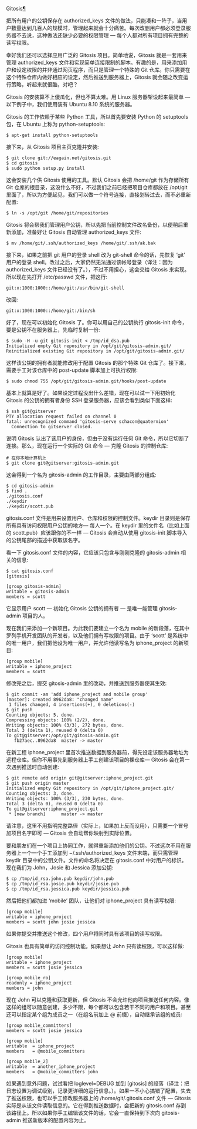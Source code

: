 <span id="gitosis" ></span>
Gitosis[¶](#gitosis)

把所有用户的公钥保存在 authorized_keys 文件的做法，只能凑和一阵子，当用户数量达到几百人的规模时，管理起来就会十分痛苦。每次改删用户都必须登录服务器不去说，这种做法还缺少必要的权限管理 — 每个人都对所有项目拥有完整的读写权限。


幸好我们还可以选择应用广泛的 Gitosis 项目。简单地说，Gitosis 就是一套用来管理 authorized_keys 文件和实现简单连接限制的脚本。有趣的是，用来添加用户和设定权限的并非通过网页程序，而只是管理一个特殊的 Git 仓库。你只需要在这个特殊仓库内做好相应的设定，然后推送到服务器上，Gitosis 就会随之改变运行策略，听起来就很酷，对吧？


Gitosis 的安装算不上傻瓜化，但也不算太难。用 Linux 服务器架设起来最简单 — 以下例子中，我们使用装有 Ubuntu 8.10 系统的服务器。


Gitosis 的工作依赖于某些 Python 工具，所以首先要安装 Python 的 setuptools 包，在 Ubuntu 上称为 python-setuptools:




```
$ apt-get install python-setuptools

```






接下来，从 Gitosis 项目主页克隆并安装:




```
$ git clone git://eagain.net/gitosis.git
$ cd gitosis
$ sudo python setup.py install

```






这会安装几个供 Gitosis 使用的工具。默认 Gitosis 会把 /home/git 作为存储所有 Git 仓库的根目录，这没什么不好，不过我们之前已经把项目仓库都放在 /opt/git 里面了，所以为方便起见，我们可以做一个符号连接，直接划转过去，而不必重新配置:




```
$ ln -s /opt/git /home/git/repositories

```






Gitosis 将会帮我们管理用户公钥，所以先把当前控制文件改名备份，以便稍后重新添加，准备好让 Gitosis 自动管理 authorized_keys 文件:




```
$ mv /home/git/.ssh/authorized_keys /home/git/.ssh/ak.bak

```






接下来，如果之前把 git 用户的登录 shell 改为 git-shell 命令的话，先恢复 ‘git’ 用户的登录 shell。改过之后，大家仍然无法通过该帐号登录（译注：因为 authorized_keys 文件已经没有了。），不过不用担心，这会交给 Gitosis 来实现。所以现在先打开 /etc/passwd 文件，把这行:




```
git:x:1000:1000::/home/git:/usr/bin/git-shell

```






改回:




```
git:x:1000:1000::/home/git:/bin/sh

```






好了，现在可以初始化 Gitosis 了。你可以用自己的公钥执行 gitosis-init 命令，要是公钥不在服务器上，先临时复制一份:




```
$ sudo -H -u git gitosis-init < /tmp/id_dsa.pub
Initialized empty Git repository in /opt/git/gitosis-admin.git/
Reinitialized existing Git repository in /opt/git/gitosis-admin.git/

```






这样该公钥的拥有者就能修改用于配置 Gitosis 的那个特殊 Git 仓库了。接下来，需要手工对该仓库中的 post-update 脚本加上可执行权限:




```
$ sudo chmod 755 /opt/git/gitosis-admin.git/hooks/post-update

```






基本上就算是好了。如果设定过程没出什么差错，现在可以试一下用初始化 Gitosis 的公钥的拥有者身份 SSH 登录服务器，应该会看到类似下面这样:




```
$ ssh git@gitserver
PTY allocation request failed on channel 0
fatal: unrecognized command 'gitosis-serve schacon@quaternion'
  Connection to gitserver closed.

```






说明 Gitosis 认出了该用户的身份，但由于没有运行任何 Git 命令，所以它切断了连接。那么，现在运行一个实际的 Git 命令 — 克隆 Gitosis 的控制仓库:




```
# 在你本地计算机上
$ git clone git@gitserver:gitosis-admin.git

```






这会得到一个名为 gitosis-admin 的工作目录，主要由两部分组成:




```
$ cd gitosis-admin
$ find .
./gitosis.conf
./keydir
./keydir/scott.pub

```






gitosis.conf 文件是用来设置用户、仓库和权限的控制文件。keydir 目录则是保存所有具有访问权限用户公钥的地方— 每人一个。在 keydir 里的文件名（比如上面的 scott.pub）应该跟你的不一样 — Gitosis 会自动从使用 gitosis-init 脚本导入的公钥尾部的描述中获取该名字。


看一下 gitosis.conf 文件的内容，它应该只包含与刚刚克隆的 gitosis-admin 相关的信息:




```
$ cat gitosis.conf
[gitosis]

[group gitosis-admin]
writable = gitosis-admin
members = scott

```






它显示用户 scott — 初始化 Gitosis 公钥的拥有者 — 是唯一能管理 gitosis-admin 项目的人。


现在我们来添加一个新项目。为此我们要建立一个名为 mobile 的新段落，在其中罗列手机开发团队的开发者，以及他们拥有写权限的项目。由于 ‘scott’ 是系统中的唯一用户，我们把他设为唯一用户，并允许他读写名为 iphone_project 的新项目:




```
[group mobile]
writable = iphone_project
members = scott

```






修改完之后，提交 gitosis-admin 里的改动，并推送到服务器使其生效:




```
$ git commit -am 'add iphone_project and mobile group'
[master]: created 8962da8: "changed name"
 1 files changed, 4 insertions(+), 0 deletions(-)
$ git push
Counting objects: 5, done.
Compressing objects: 100% (2/2), done.
Writing objects: 100% (3/3), 272 bytes, done.
Total 3 (delta 1), reused 0 (delta 0)
To git@gitserver:/opt/git/gitosis-admin.git
   fb27aec..8962da8  master -> master

```






在新工程 iphone_project 里首次推送数据到服务器前，得先设定该服务器地址为远程仓库。但你不用事先到服务器上手工创建该项目的裸仓库— Gitosis 会在第一次遇到推送时自动创建:




```
$ git remote add origin git@gitserver:iphone_project.git
$ git push origin master
Initialized empty Git repository in /opt/git/iphone_project.git/
Counting objects: 3, done.
Writing objects: 100% (3/3), 230 bytes, done.
Total 3 (delta 0), reused 0 (delta 0)
To git@gitserver:iphone_project.git
 * [new branch]      master -> master

```






请注意，这里不用指明完整路径（实际上，如果加上反而没用），只需要一个冒号加项目名字即可 — Gitosis 会自动帮你映射到实际位置。


要和朋友们在一个项目上协同工作，就得重新添加他们的公钥。不过这次不用在服务器上一个一个手工添加到 ~/.ssh/authorized_keys 文件末端，而只需管理 keydir 目录中的公钥文件。文件的命名将决定在 gitosis.conf 中对用户的标识。现在我们为 John，Josie 和 Jessica 添加公钥:




```
$ cp /tmp/id_rsa.john.pub keydir/john.pub
$ cp /tmp/id_rsa.josie.pub keydir/josie.pub
$ cp /tmp/id_rsa.jessica.pub keydir/jessica.pub

```






然后把他们都加进 ‘mobile’ 团队，让他们对 iphone_project 具有读写权限:




```
[group mobile]
writable = iphone_project
members = scott john josie jessica

```






如果你提交并推送这个修改，四个用户将同时具有该项目的读写权限。


Gitosis 也具有简单的访问控制功能。如果想让 John 只有读权限，可以这样做:




```
[group mobile]
writable = iphone_project
members = scott josie jessica

[group mobile_ro]
readonly = iphone_project
members = john

```






现在 John 可以克隆和获取更新，但 Gitosis 不会允许他向项目推送任何内容。像这样的组可以随意创建，多少不限，每个都可以包含若干不同的用户和项目。甚至还可以指定某个组为成员之一（在组名前加上 @ 前缀），自动继承该组的成员:




```
[group mobile_committers]
members = scott josie jessica

[group mobile]
writable  = iphone_project
members   = @mobile_committers

[group mobile_2]
writable  = another_iphone_project
members   = @mobile_committers john

```






如果遇到意外问题，试试看把 loglevel=DEBUG 加到 [gitosis] 的段落（译注：把日志设置为调试级别，记录更详细的运行信息。）。如果一不小心搞错了配置，失去了推送权限，也可以手工修改服务器上的 /home/git/.gitosis.conf 文件 — Gitosis 实际是从该文件读取信息的。它在得到推送数据时，会把新的 gitosis.conf 存到该路径上。所以如果你手工编辑该文件的话，它会一直保持到下次向 gitosis-admin 推送新版本的配置内容为止。




